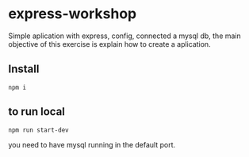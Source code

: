 # express-workshop
Simple aplication with express, config, connected a mysql db, the main objective of this exercise is explain how to create a aplication.

## Install
`npm i`

## to run local
`npm run start-dev`

you need to have mysql running in the default port.

